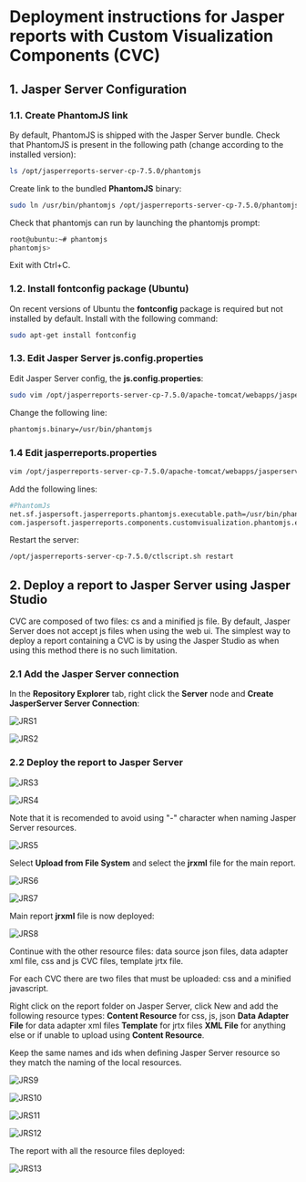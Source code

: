 # Deployment instructions for Jasper reports with Custom Visualization Components (CVC)

## 1. Jasper Server Configuration

### 1.1. Create PhantomJS link

By default, PhantomJS is shipped with the Jasper Server bundle.
Check that PhantomJS is present in the following path (change according to the installed version):

~~~bash
ls /opt/jasperreports-server-cp-7.5.0/phantomjs
~~~

Create link to the bundled **PhantomJS** binary:

~~~bash
sudo ln /usr/bin/phantomjs /opt/jasperreports-server-cp-7.5.0/phantomjs/bin/phantomjs
~~~

Check that phantomjs can run by launching the phantomjs prompt:

~~~bash
root@ubuntu:~# phantomjs
phantomjs> 
~~~

Exit with Ctrl+C.

### 1.2. Install fontconfig package (Ubuntu)

On recent versions of Ubuntu the **fontconfig** package is required but not installed by default. Install with the following command:

~~~bash
sudo apt-get install fontconfig
~~~

### 1.3. Edit Jasper Server js.config.properties

Edit Jasper Server config, the **js.config.properties**:

~~~bash
sudo vim /opt/jasperreports-server-cp-7.5.0/apache-tomcat/webapps/jasperserver/WEB-INF/js.config.properties
~~~

Change the following line:

~~~bash
phantomjs.binary=/usr/bin/phantomjs
~~~

### 1.4 Edit jasperreports.properties

~~~bash
vim /opt/jasperreports-server-cp-7.5.0/apache-tomcat/webapps/jasperserver/WEB-INF/classes/jasperreports.properties
~~~

Add the following lines:

~~~bash
#PhantomJs
net.sf.jaspersoft.jasperreports.phantomjs.executable.path=/usr/bin/phantomjs
com.jaspersoft.jasperreports.components.customvisualization.phantomjs.executable.path=/usr/bin/phantomjs
~~~


Restart the server:

~~~bash
/opt/jasperreports-server-cp-7.5.0/ctlscript.sh restart
~~~

## 2. Deploy a report to Jasper Server using Jasper Studio

CVC are composed of two files: cs and a minified js file.
By default, Jasper Server does not accept js files when using the web ui. The simplest way to deploy a report containing a CVC is by using the Jasper Studio as when using this method there is no such limitation.

### 2.1 Add the Jasper Server connection

In the **Repository Explorer** tab, right click the **Server** node and **Create JasperServer Server Connection**:

![JRS1](media/JRS1.jpg)

![JRS2](media/JRS2.jpg)

### 2.2 Deploy the report to Jasper Server

![JRS3](media/JRS3.jpg)

![JRS4](media/JRS4.jpg)

Note that it is recomended to avoid using "-" character when naming Jasper Server resources.

![JRS5](media/JRS5.jpg)

Select **Upload from File System** and select the **jrxml** file for the main report.

![JRS6](media/JRS6.jpg)

![JRS7](media/JRS7.jpg)

Main report **jrxml** file is now deployed:

![JRS8](media/JRS8.jpg)

Continue with the other resource files: data source json files, data adapter xml file, css and js CVC files, template jrtx file.

For each CVC there are two files that must be uploaded:
css and a minified javascript.

Right click on the report folder on Jasper Server, click New and add the following resource types:
**Content Resource** for css, js, json
**Data Adapter File** for data adapter xml files
**Template** for jrtx files
**XML File** for anything else or if unable to upload using **Content Resource**.

Keep the same names and ids when defining Jasper Server resource so they match the naming of the local resources. 

![JRS9](media/JRS9.jpg)

![JRS10](media/JRS10.jpg)

![JRS11](media/JRS11.jpg)

![JRS12](media/JRS12.jpg)

The report with all the resource files deployed:

![JRS13](media/JRS13.jpg)